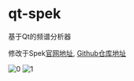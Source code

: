# qt-spek
基于Qt的频谱分析器

修改于Spek[官网地址](http://spek.cc), [Github仓库地址](https://github.com/alexkay/spek)

![0](https://github.com/Greedysky/qt-spek/blob/master/demo.jpg?raw=true)
![1](https://github.com/Greedysky/qt-spek/blob/master/demo2.jpg?raw=true)